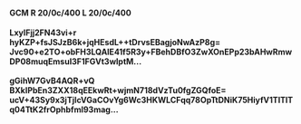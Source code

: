 #### GCM R 20/0c/400 L 20/0c/400
**LxyIFjj2FN43vi+r**<br/>**hyKZP+fsJSJzB6k+jqHEsdL++tDrvsEBagjoNwAzP8g=**<br/>**Jvc90+e2TO+obFH3LQAlE41f5R3y+FBehDBfO3ZwXOnEPp23bAHwRmwDP08muqEmsuI3F1FGVt3wlptM...**<br/><br/>
**gGihW7GvB4AQR+vQ**<br/>**BXkIPbEn3ZXX18qEEkwRt+wjmN718dVzTu0fgZGQfoE=**<br/>**ucV+43Sy9x3jTjIcVGaCOvYg6Wc3HKWLCFqq78OpTtDNiK75HiyfV1TlTlTq04TtK2frOphbfml93mag...**